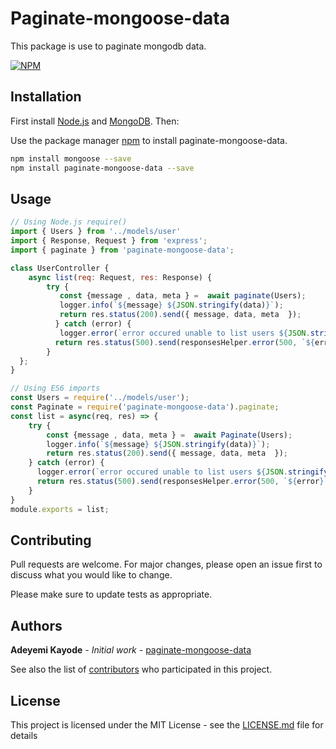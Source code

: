 # Paginate-mongoose-data

This package is use to paginate mongodb data.

[![NPM](https://nodei.co/npm/paginate-mongoose-data.png)](https://nodei.co/npm/paginate-mongoose-data/)

## Installation
First install [Node.js](http://nodejs.org/) and [MongoDB](https://www.mongodb.org/downloads). Then:

Use the package manager [npm](https://www.npmjs.com/package/paginate-mongoose-data) to install paginate-mongoose-data.

```bash
npm install mongoose --save
npm install paginate-mongoose-data --save
```

## Usage

```javascript
// Using Node.js require()
import { Users } from '../models/user'
import { Response, Request } from 'express';
import { paginate } from 'paginate-mongoose-data';

class UserController {
    async list(req: Request, res: Response) {
        try {
           const {message , data, meta } =  await paginate(Users);
           logger.info(`${message} ${JSON.stringify(data)}`);
           return res.status(200).send({ message, data, meta  });
          } catch (error) {
           logger.error(`error occured unable to list users ${JSON.stringify(error)}`);
          return res.status(500).send(responsesHelper.error(500, `${error}`));
        }
  };
}
```

```javascript
// Using ES6 imports
const Users = require('../models/user');
const Paginate = require('paginate-mongoose-data').paginate;
const list = async(req, res) => {
    try {
        const {message , data, meta } =  await Paginate(Users);
        logger.info(`${message} ${JSON.stringify(data)}`);
        return res.status(200).send({ message, data, meta  });
    } catch (error) {
      logger.error(`error occured unable to list users ${JSON.stringify(error)}`);
      return res.status(500).send(responsesHelper.error(500, `${error}`));
    }
}
module.exports = list;
```

## Contributing

Pull requests are welcome. For major changes, please open an issue first to discuss what you would like to change.

Please make sure to update tests as appropriate.


## Authors

**Adeyemi Kayode** - *Initial work* - [paginate-mongoose-data](https://github.com/karosi12/paginate-mongoose-data)

See also the list of [contributors](https://github.com/karosi12/paginate-mongoose-data/graphs/contributors) who participated in this project.

## License

This project is licensed under the MIT License - see the [LICENSE.md](LICENSE.md) file for details
